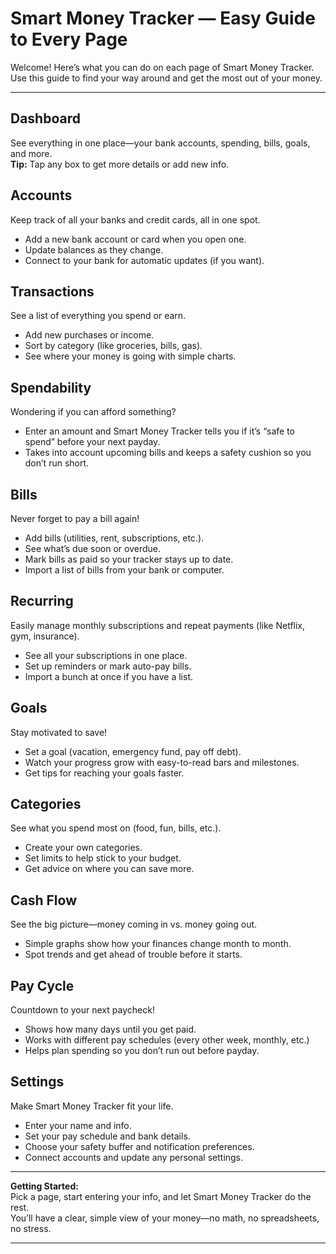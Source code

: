# Smart Money Tracker — Easy Guide to Every Page

Welcome! Here’s what you can do on each page of Smart Money Tracker.  
Use this guide to find your way around and get the most out of your money.

---

## Dashboard
See everything in one place—your bank accounts, spending, bills, goals, and more.  
**Tip:** Tap any box to get more details or add new info.

## Accounts
Keep track of all your banks and credit cards, all in one spot.  
- Add a new bank account or card when you open one.
- Update balances as they change.
- Connect to your bank for automatic updates (if you want).

## Transactions
See a list of everything you spend or earn.
- Add new purchases or income.
- Sort by category (like groceries, bills, gas).
- See where your money is going with simple charts.

## Spendability
Wondering if you can afford something?  
- Enter an amount and Smart Money Tracker tells you if it’s “safe to spend” before your next payday.
- Takes into account upcoming bills and keeps a safety cushion so you don’t run short.

## Bills
Never forget to pay a bill again!
- Add bills (utilities, rent, subscriptions, etc.).
- See what’s due soon or overdue.
- Mark bills as paid so your tracker stays up to date.
- Import a list of bills from your bank or computer.

## Recurring
Easily manage monthly subscriptions and repeat payments (like Netflix, gym, insurance).
- See all your subscriptions in one place.
- Set up reminders or mark auto-pay bills.
- Import a bunch at once if you have a list.

## Goals
Stay motivated to save!
- Set a goal (vacation, emergency fund, pay off debt).
- Watch your progress grow with easy-to-read bars and milestones.
- Get tips for reaching your goals faster.

## Categories
See what you spend most on (food, fun, bills, etc.).
- Create your own categories.
- Set limits to help stick to your budget.
- Get advice on where you can save more.

## Cash Flow
See the big picture—money coming in vs. money going out.
- Simple graphs show how your finances change month to month.
- Spot trends and get ahead of trouble before it starts.

## Pay Cycle
Countdown to your next paycheck!
- Shows how many days until you get paid.
- Works with different pay schedules (every other week, monthly, etc.)
- Helps plan spending so you don’t run out before payday.

## Settings
Make Smart Money Tracker fit your life.
- Enter your name and info.
- Set your pay schedule and bank details.
- Choose your safety buffer and notification preferences.
- Connect accounts and update any personal settings.

---

**Getting Started:**  
Pick a page, start entering your info, and let Smart Money Tracker do the rest.  
You’ll have a clear, simple view of your money—no math, no spreadsheets, no stress.

---